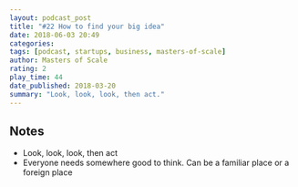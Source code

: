 ```yaml
---
layout: podcast_post
title: "#22 How to find your big idea"
date: 2018-06-03 20:49
categories:
tags: [podcast, startups, business, masters-of-scale]
author: Masters of Scale
rating: 2
play_time: 44
date_published: 2018-03-20
summary: "Look, look, look, then act."
---
```


## Notes

* Look, look, look, then act
* Everyone needs somewhere good to think. Can be a familiar place or a
  foreign place
